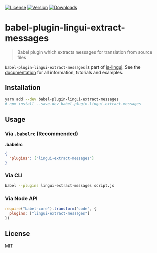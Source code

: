 [![License][Badge-License]][License]
[![Version][Badge-Version]][Package]
[![Downloads][Badge-Downloads]][Package]

# babel-plugin-lingui-extract-messages

> Babel plugin which extracts messages for translation from source files

`babel-plugin-lingui-extract-messages` is part of [js-lingui][jsLingui]. See the [documentation][Documentation] for all information, tutorials and examples.

## Installation

```bash
yarn add --dev babel-plugin-lingui-extract-messages
# npm install --save-dev babel-plugin-lingui-extract-messages
```

## Usage

### Via `.babelrc` (Recommended)

**.babelrc**

```json
{
  "plugins": ["lingui-extract-messages"]
}
```

### Via CLI

```bash
babel --plugins lingui-extract-messages script.js
```

### Via Node API

```js
require("babel-core").transform("code", {
  plugins: ["lingui-extract-messages"]
})
```

## License

[MIT][License]

[License]: https://github.com/lingui/js-lingui/blob/master/LICENSE
[jsLingui]: https://github.com/lingui/js-lingui
[Documentation]: https://lingui.github.io/js-lingui/
[Package]: https://www.npmjs.com/package/babel-plugin-lingui-extract-messages
[Badge-Downloads]: https://img.shields.io/npm/dw/babel-plugin-lingui-extract-messages.svg
[Badge-Version]: https://img.shields.io/npm/v/babel-plugin-lingui-extract-messages.svg 
[Badge-License]: https://img.shields.io/npm/l/babel-plugin-lingui-extract-messages.svg
